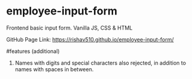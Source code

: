 # employee-input-form
Frontend basic input form. Vanilla JS, CSS &amp; HTML

GitHub Page Link: https://rishav510.github.io/employee-input-form/

#features (additional)

1. Names with digits and special characters also rejected, in addition to names with spaces in between.
